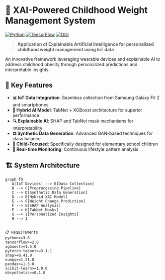 # 🏥 XAI-Powered Childhood Weight Management System

[![Python](https://img.shields.io/badge/python-3.8+-blue.svg)](https://www.python.org/downloads/)
[![TensorFlow](https://img.shields.io/badge/TensorFlow-2.0+-orange.svg)](https://tensorflow.org)
[![DOI](https://img.shields.io/badge/DOI-10.1234%2Fexample-blue)](https://doi.org/10.1234/example)

> **Application of Explainable Artificial Intelligence for personalized childhood weight management using IoT data**

An innovative framework leveraging wearable devices and explainable AI to address childhood obesity through personalized predictions and interpretable insights.

## 🌟 Key Features

- **📊 IoT Data Integration**: Seamless collection from Samsung Galaxy Fit 2 and smartphones
- **🤖 Hybrid AI Model**: TabNet + XGBoost architecture for superior performance
- **🔍 Explainable AI**: SHAP and TabNet mask mechanisms for interpretability
- **⚖️ Synthetic Data Generation**: Advanced GAN-based techniques for class balance
- **👶 Child-Focused**: Specifically designed for elementary school children
- **📱 Real-time Monitoring**: Continuous lifestyle pattern analysis

## 🏗️ System Architecture

```mermaid
graph TD
   A[IoT Devices] --> B[Data Collection]
   B --> C[Preprocessing Pipeline]
   C --> D[Synthetic Data Generation]
   D --> E[Hybrid XAI Model]
   E --> F[Weight Change Prediction]
   F --> G[SHAP Analysis]
   F --> H[TabNet Masks]
   G --> I[Personalized Insights]
   H --> I


📋 Requirements
python>=3.8
tensorflow>=2.0
xgboost>=1.5.0
pytorch-tabnet>=3.1.1
shap>=0.41.0
numpy>=1.21.0
pandas>=1.3.0
scikit-learn>=1.0.0
nbsynthetic>=0.1.0
